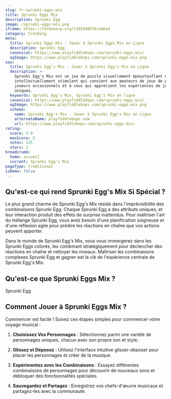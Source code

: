 ```yaml
---
slug: fr-sprunki-eggs-mix
title: Sprunki Eggs Mix
description: Sprunki Egg
image: /sprunki-eggs-mix.png
iframe: https://turbowarp.org/1102648676/embed
category: trending
meta:
  title: Sprunki Eggs Mix - Jouer à Sprunki Eggs Mix en Ligne
  description: Sprunki Egg
  canonical: https://www.playfiddlebops.com/sprunki-eggs-mix/
  ogImage: https://www.playfiddlebops.com/sprunki-eggs-mix.png
seo:
  title: Sprunki Egg's Mix - Jouer à Sprunki Egg's Mix en Ligne
  description: >-
    Sprunki Egg's Mix est un jeu de puzzle visuellement époustouflant et
    intellectuellement stimulant qui convient aux amateurs de jeux de puzzle, aux
    joueurs occasionnels et à ceux qui apprécient les expériences de jeu
    uniques.
  keywords: Sprunki Egg's Mix, Sprunki Egg's Mix en ligne
  canonical: https://www.playfiddlebops.com/sprunki-eggs-mix/
  ogImage: https://www.playfiddlebops.com/sprunki-eggs-mix.png
  schema:
    name: Sprunki Egg's Mix - Jouer à Sprunki Egg's Mix en Ligne
    alternateName: playfiddlebops.com
    url: https://www.playfiddlebops.com/sprunki-eggs-mix/
rating:
  score: 3.9
  maxScore: 5
  votes: 125
  stars: 3
breadcrumb:
  home: accueil
  current: Sprunki Egg's Mix
pageType: traditional
isDemo: false
---
```


## Qu'est-ce qui rend Sprunki Egg's Mix Si Spécial ?

Le plus grand charme de Sprunki Egg's Mix réside dans l'imprévisibilité des combinaisons Sprunki Egg. Chaque Sprunki Egg a des attributs uniques, et leur interaction produit des effets de surprise inattendus. Pour maîtriser l'art du mélange Sprunki Egg, vous avez besoin d'une planification soigneuse et d'une réflexion agile pour prédire les réactions en chaîne que vos actions peuvent apporter.

Dans le monde de Sprunki Egg's Mix, vous vous immergerez dans les Sprunki Eggs colorés, les combinant stratégiquement pour déclencher des réactions en chaîne et nettoyer les niveaux. Maîtriser les combinaisons complexes Sprunki Egg et gagner est la clé de l'expérience centrale de Sprunki Egg's Mix.

## Qu'est-ce que Sprunki Eggs Mix ?

Sprunki Egg

## Comment Jouer à Sprunki Eggs Mix ?

Commencer est facile ! Suivez ces étapes simples pour commencer votre voyage musical :

1. **Choisissez Vos Personnages** : Sélectionnez parmi une variété de personnages uniques, chacun avec son propre son et style.

1. **Glissez et Déposez** : Utilisez l'interface intuitive glisser-déposer pour placer les personnages et créer de la musique.

1. **Expérimentez avec les Combinaisons** : Essayez différentes combinaisons de personnages pour découvrir de nouveaux sons et débloquer des fonctionnalités spéciales.

1. **Sauvegardez et Partagez** : Enregistrez vos chefs-d'œuvre musicaux et partagez-les avec la communauté.